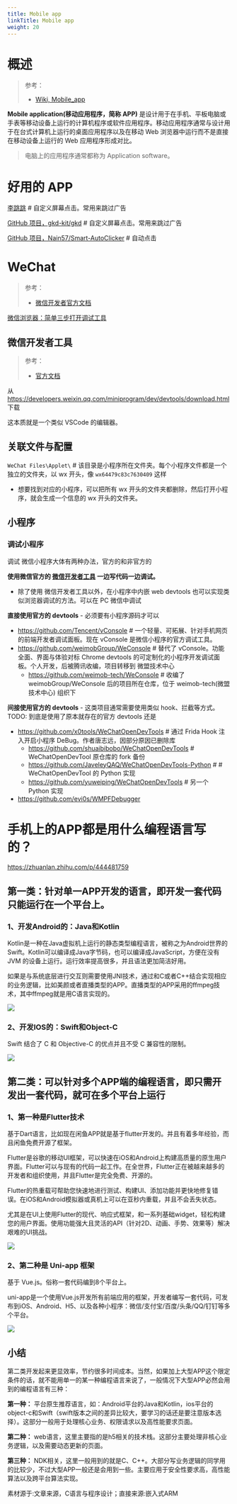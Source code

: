 ```yaml
---
title: Mobile app
linkTitle: Mobile app
weight: 20
---
```


# 概述

> 参考：
>
> - [Wiki, Mobile_app](https://en.wikipedia.org/wiki/Mobile_app)

**Mobile application(移动应用程序，简称 APP)** 是设计用于在手机、平板电脑或手表等移动设备上运行的计算机程序或软件应用程序。移动应用程序通常与设计用于在台式计算机上运行的桌面应用程序以及在移动 Web 浏览器中运行而不是直接在移动设备上运行的 Web 应用程序形成对比。

> 电脑上的应用程序通常都称为 Application software。

# 好用的 APP

[李跳跳](https://www.litiaotiao.com/) # 自定义屏幕点击。常用来跳过广告

[GitHub 项目，gkd-kit/gkd](https://github.com/gkd-kit/gkd) # 自定义屏幕点击。常用来跳过广告

[GitHub 项目，Nain57/Smart-AutoClicker](https://github.com/Nain57/Smart-AutoClicker) # 自动点击

# WeChat

> 参考：
>
> - [微信开发者官方文档](https://developers.weixin.qq.com/doc/)

[微信浏览器：简单三步打开调试工具](https://www.cnblogs.com/conne/p/15884968.html)

## 微信开发者工具

> 参考：
>
> - [官方文档](https://developers.weixin.qq.com/miniprogram/dev/devtools/devtools.html)

从 https://developers.weixin.qq.com/miniprogram/dev/devtools/download.html 下载

这本质就是一个类似 VSCode 的编辑器。

## 关联文件与配置

`WeChat Files\Applet\` # 该目录是小程序所在文件夹。每个小程序文件都是一个独立的文件夹，以 wx 开头，像 `wx64479c83c7630409` 这样

- 想要找到对应的小程序，可以把所有 wx 开头的文件夹都删除，然后打开小程序，就会生成一个信息的 wx 开头的文件夹。

## 小程序

### 调试小程序

调试 微信小程序大体有两种办法，官方的和非官方的

**使用微信官方的 [微信开发者工具](https://developers.weixin.qq.com/miniprogram/dev/devtools/devtools.html) 一边写代码一边调试。**

- 除了使用 微信开发者工具以外，在小程序中内嵌 web devtools 也可以实现类似浏览器调试的方法。可以在 PC 微信中调试

**直接使用官方的 devtools** - 必须要有小程序源码才可以

- https://github.com/Tencent/vConsole # 一个轻量、可拓展、针对手机网页的前端开发者调试面板。现在 vConsole 是微信小程序的官方调试工具。
- https://github.com/weimobGroup/WeConsole # 替代了 vConsole。功能全面、界面与体验对标 Chrome devtools 的可定制化的小程序开发调试面板。个人开发，后被腾讯收编，项目转移到 微盟技术中心
  - https://github.com/weimob-tech/WeConsole # 收编了 weimobGroup/WeConsole 后的项目所在仓库，位于 weimob-tech(微盟技术中心) 组织下

**间接使用官方的 devtools** - 这类项目通常需要使用类似 hook、拦截等方式。TODO: 到底是使用了原本就存在的官方 devtools 还是

- https://github.com/x0tools/WeChatOpenDevTools # 通过 Frida Hook 注入开启小程序 DeBug。作者唐志远，因部分原因已删除库
  - https://github.com/shuaibibobo/WeChatOpenDevTools # WeChatOpenDevTool 原仓库的 fork 备份
  - https://github.com/JaveleyQAQ/WeChatOpenDevTools-Python # # WeChatOpenDevTool 的 Python 实现
  - https://github.com/yuweiping/WeChatOpenDevTools # 另一个 Python 实现
- https://github.com/evi0s/WMPFDebugger

# 手机上的APP都是用什么编程语言写的？

https://zhuanlan.zhihu.com/p/444481759

## **第一类：针对单一APP开发的语言，即开发一套代码只能运行在一个平台上。**

### 1、开发Android的：Java和Kotlin

Kotlin是一种在Java虚拟机上运行的静态类型编程语言，被称之为Android世界的Swift。Kotlin可以编译成Java字节码，也可以编译成JavaScript，方便在没有 JVM 的设备上运行。运行效率提高很多，并且语法更加简洁好用。

如果是与系统底层进行交互则需要使用JNI技术，通过和C或者C++结合实现相应的业务逻辑，比如美颜或者直播类型的APP。直播类型的APP采用的ffmpeg技术，其中ffmpeg就是用C语言实现的。

![](https://pic2.zhimg.com/v2-b6697b88d959003af2515ab4bc2092e9_b.jpg)

### 2、开发IOS的：Swift和Object-C

Swift 结合了 C 和 Objective-C 的优点并且不受 C 兼容性的限制。

![](https://pic1.zhimg.com/v2-c988362c2aedf592ad366a335a53ec38_b.jpg)

## 第二类：可以针对多个APP端的编程语言，即只需开发出一套代码，就可在多个平台上运行

### 1、第一种是Flutter技术

基于Dart语言，比如现在闲鱼APP就是基于flutter开发的。并且有着多年经验，而且闲鱼免费开源了框架。

Flutter是谷歌的移动UI框架，可以快速在iOS和Android上构建高质量的原生用户界面。Flutter可以与现有的代码一起工作。在全世界，Flutter正在被越来越多的开发者和组织使用，并且Flutter是完全免费、开源的。

Flutter的热重载可帮助您快速地进行测试、构建UI、添加功能并更快地修复错误。在iOS和Android模拟器或真机上可以在亚秒内重载，并且不会丢失状态。

尤其是在UI上使用Flutter的现代、响应式框架，和一系列基础widget，轻松构建您的用户界面。使用功能强大且灵活的API（针对2D、动画、手势、效果等）解决艰难的UI挑战。

![](https://pic4.zhimg.com/v2-3363e67d08bc43662392a39a0d18ca1b_b.jpg)

### 2、第二种是 Uni-app 框架

基于 Vue.js。俗称一套代码编到8个平台上。

uni-app是一个使用Vue.js开发所有前端应用的框架，开发者编写一套代码，可发布到iOS、Android、H5、以及各种小程序：微信/支付宝/百度/头条/QQ/钉钉等多个平台。

![](https://pic1.zhimg.com/v2-b915ba2b373b76680ef60ab18489db30_b.jpg)

## 小结

第二类开发起来更显效率，节约很多时间成本。当然，如果加上大型APP这个限定条件的话，就不能用单一的某一种编程语言来说了，一般情况下大型APP必然会用到的编程语言有三种：

**第一种：** 平台原生推荐语言，如：Android平台的Java和Kotlin，ios平台的object-c和Swift（swift版本之间的差异比较大，要学习的话还是要注意版本选择）。这部分一般用于处理核心业务、权限请求以及高性能要求页面。

**第二种：** web语言，这里主要指的是h5相关的技术栈。这部分主要处理非核心业务逻辑，以及需要动态更新的页面。

**第三种：** NDK相关，这里一般用到的就是C、C++。大部分写业务逻辑的同学用的比较少，不过大型APP一般还是会用到一些。主要应用于安全性要求高，高性能算法以及跨平台算法实现。

素材源于:文章来源，C语言与程序设计；直接来源:嵌入式ARM
